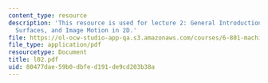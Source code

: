 ```yaml
---
content_type: resource
description: 'This resource is used for lecture 2: General Introduction, Lambertian
  Surfaces, and Image Motion in 2D.'
file: https://ol-ocw-studio-app-qa.s3.amazonaws.com/courses/6-801-machine-vision-fall-2004/80477dae59b0dbfed191de9cd203b38a_l02.pdf
file_type: application/pdf
resourcetype: Document
title: l02.pdf
uid: 80477dae-59b0-dbfe-d191-de9cd203b38a
---
```

